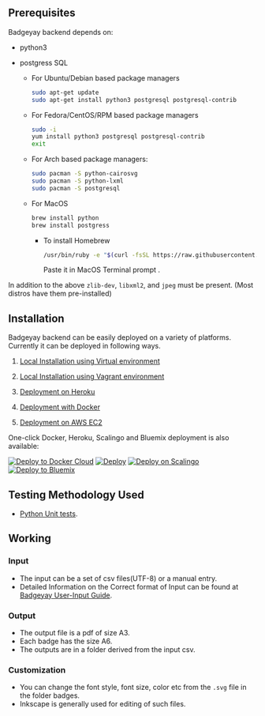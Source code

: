 ## Prerequisites

Badgeyay backend depends on:
   - python3
   - postgress SQL

        * For Ubuntu/Debian based package managers
          ```bash
          sudo apt-get update
          sudo apt-get install python3 postgresql postgresql-contrib
          ```

        * For Fedora/CentOS/RPM based package managers
          ```bash
          sudo -i
          yum install python3 postgresql postgresql-contrib
          exit
          ```

        * For Arch based package managers:
          ```bash
          sudo pacman -S python-cairosvg
          sudo pacman -S python-lxml
          sudo pacman -S postgresql
          ```
        

        * For MacOS
          ```bash
          brew install python
          brew install postgress
          ```
          * To install Homebrew 
            ```bash
            /usr/bin/ruby -e "$(curl -fsSL https://raw.githubusercontent.com/Homebrew/install/master/install)"
            ```
            Paste it in MacOS Terminal prompt .

In addition to the above `zlib-dev`, `libxml2`, and `jpeg` must be present. (Most distros have them pre-installed)

## Installation

Badgeyay backend can be easily deployed on a variety of platforms. Currently it can be deployed in following ways.

1. [Local Installation using Virtual environment](localvir.md)

2. [Local Installation using Vagrant environment](localvag.md)

3. [Deployment on Heroku](heroku.md)

4. [Deployment with Docker](docker.md)

5. [Deployment on AWS EC2](aws.md)

One-click Docker, Heroku, Scalingo and Bluemix deployment is also available:

[![Deploy to Docker Cloud](https://files.cloud.docker.com/images/deploy-to-dockercloud.svg)](https://cloud.docker.com/stack/deploy/?repo=https://github.com/fossasia/badgeyay) [![Deploy](https://www.herokucdn.com/deploy/button.svg)](https://heroku.com/deploy?template=https://github.com/fossasia/badgeyay/tree/development)
[![Deploy on Scalingo](https://cdn.scalingo.com/deploy/button.svg)](https://my.scalingo.com/deploy?source=https://github.com/fossasia/badgeyay#development)
[![Deploy to Bluemix](https://bluemix.net/deploy/button.png)](https://bluemix.net/deploy?repository=https://github.com/fossasia/badgeyay&branch=development)


## Testing Methodology Used

* [Python Unit tests](https://docs.python.org/3/library/unittest.html).

## Working

### Input

- The input can be a set of csv files(UTF-8) or a manual entry.
- Detailed Information on the Correct format of Input can be found at [Badgeyay User-Input Guide](http://badgeyay.com/#/guide).

### Output

- The output file is a pdf of size A3.
- Each badge has the size A6.
- The outputs are in a folder derived from the input csv.

### Customization

- You can change the font style, font size, color etc from the `.svg` file in the folder badges.
- Inkscape is generally used for editing of such files.
